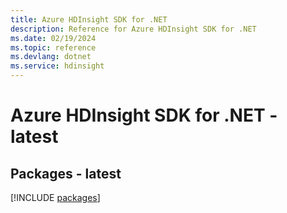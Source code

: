 ```yaml
---
title: Azure HDInsight SDK for .NET
description: Reference for Azure HDInsight SDK for .NET
ms.date: 02/19/2024
ms.topic: reference
ms.devlang: dotnet
ms.service: hdinsight
---
```

# Azure HDInsight SDK for .NET - latest
## Packages - latest
[!INCLUDE [packages](hdinsight-index.md)]
